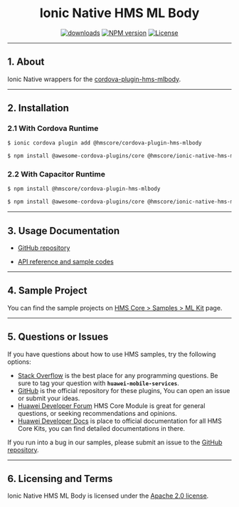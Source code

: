 <p align="center">
  <h1 align="center">Ionic Native HMS ML Body</h1>
</p>

<p align="center">
  <a href="https://www.npmjs.com/package/@hmscore/ionic-native-hms-mlbdoy"><img src="https://img.shields.io/npm/dm/@hmscore/ionic-native-hms-mlbody?color=%23007EC6&style=for-the-badge" alt="downloads"></a>
  <a href="https://www.npmjs.com/package/@hmscore/ionic-native-hms-mlbody"><img src="https://img.shields.io/npm/v/@hmscore/ionic-native-hms-mlbody?color=%23ed2a1c&style=for-the-badge" alt="NPM version"></a>
  <a href="./LICENSE"><img src="https://img.shields.io/npm/l/@hmscore/ionic-native-hms-mlbody.svg?color=%3bcc62&style=for-the-badge" alt="License"></a>
</p>

----

## 1. About

Ionic Native wrappers for
the [cordova-plugin-hms-mlbody](https://www.npmjs.com/package/@hmscore/cordova-plugin-hms-mlbody).

---

## 2. Installation

### 2.1 With Cordova Runtime

```bash
$ ionic cordova plugin add @hmscore/cordova-plugin-hms-mlbody
```

```bash
$ npm install @awesome-cordova-plugins/core @hmscore/ionic-native-hms-mlbody
```

### 2.2 With Capacitor Runtime

```bash
$ npm install @hmscore/cordova-plugin-hms-mlbody
```

```bash
$ npm install @awesome-cordova-plugins/core @hmscore/ionic-native-hms-mlbody
```

---

## 3. Usage Documentation

- [GitHub repository](https://github.com/HMS-Core/hms-cordova-plugin)

- [API reference and sample codes](https://developer.huawei.com/consumer/en/doc/development/HMS-Plugin-References-V1/introduction-0000001051088632-V1?ha_source=hms1)

---

## 4. Sample Project

You can find the sample projects
on [HMS Core > Samples > ML Kit](https://developer.huawei.com/consumer/en/doc/overview/HMS-Core-Plugin?ha_source=hms1)
page.

---

## 5. Questions or Issues

If you have questions about how to use HMS samples, try the following options:

- [Stack Overflow](https://stackoverflow.com/questions/tagged/huawei-mobile-services) is the best
  place for any programming questions. Be sure to tag your question
  with **`huawei-mobile-services`**.
- [GitHub](https://github.com/HMS-Core/hms-cordova-plugin) is the official repository for these
  plugins, You can open an issue or submit your ideas.
- [Huawei Developer Forum](https://forums.developer.huawei.com/forumPortal/en/home?fid=0101187876626530001&ha_source=hms1)
  HMS Core Module is great for general questions, or seeking recommendations and opinions.
- [Huawei Developer Docs](https://developer.huawei.com/consumer/en/doc/overview/HMS-Core-Plugin?ha_source=hms1)
  is place to official documentation for all HMS Core Kits, you can find detailed documentations in
  there.

If you run into a bug in our samples, please submit an issue to
the [GitHub repository](https://github.com/HMS-Core/hms-cordova-plugin).

---

## 6. Licensing and Terms

Ionic Native HMS ML Body is licensed under the [Apache 2.0 license](LICENSE).
